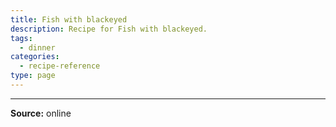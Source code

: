 ```yaml
---
title: Fish with blackeyed
description: Recipe for Fish with blackeyed.
tags:
  - dinner
categories:
  - recipe-reference
type: page
---
```


---

**Source:** online